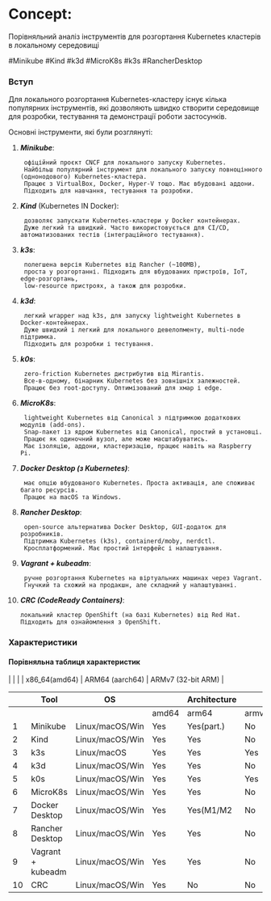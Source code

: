 # Concept:
Порівняльний аналіз інструментів для
розгортання Kubernetes кластерів в локальному середовищі

#Minikube  #Kind  #k3d  #MicroK8s  #k3s  #RancherDesktop

### Вступ

Для локального розгортання Kubernetes-кластеру існує кілька популярних інструментів,
які дозволяють швидко створити середовище для розробки, тестування та демонстрації роботи застосунків.

Основні інструменти, які були розглянуті:

1. ***Minikube***:

        офіційний проєкт CNCF для локального запуску Kubernetes.
        Найбільш популярний інструмент для локального запуску повноцінного (однонодового) Kubernetes-кластера.
        Працює з VirtualBox, Docker, Hyper-V тощо. Має вбудовані аддони.
        Підходить для навчання, тестування та розробки.

2. ***Kind*** (Kubernetes IN Docker):

        дозволяє запускати Kubernetes-кластери у Docker контейнерах.
        Дуже легкий та швидкий. Часто використовується для CI/CD, автоматизованих тестів (інтеграційного тестування).

3. ***k3s***:

        полегшена версія Kubernetes від Rancher (~100MB),
        проста у розгортанні. Підходить для вбудованих пристроїв, IoT, edge-розгортань,
        low-resource пристроях, а також для розробки.

4. ***k3d***:

        легкий wrapper над k3s, для запуску lightweight Kubernetes в Docker-контейнерах.
        Дуже швидкий і легкий для локального девелопменту, multi-node підтримка.
        Підходить для розробки і тестування.

5. ***k0s***:

        zero-friction Kubernetes дистрибутив від Mirantis.
        Все-в-одному, бінарник Kubernetes без зовнішніх залежностей.
        Працює без root-доступу. Оптимізований для хмар і edge.


6. ***MicroK8s***:

        lightweight Kubernetes від Canonical з підтримкою додаткових модулів (add-ons).
        Snap-пакет із ядром Kubernetes від Canonical, простий в установці.
        Працює як одиночний вузол, але може масштабуватись.
        Має ізоляцію, аддони, кластеризацію, працює навіть на Raspberry Pi.

7. ***Docker Desktop (з Kubernetes)***:

        має опцію вбудованого Kubernetes. Проста активація, але споживає багато ресурсів.
        Працює на macOS та Windows.

8. ***Rancher Desktop***:

        open-source альтернатива Docker Desktop, GUI-додаток для розробників.
        Підтримка Kubernetes (k3s), containerd/moby, nerdctl.
        Кросплатформений. Має простий інтерфейс і налаштування.

9. ***Vagrant + kubeadm***:

        ручне розгортання Kubernetes на віртуальних машинах через Vagrant.
        Гнучкий та схожий на продакшн, але складний у налаштуванні.

10. ***CRC (CodeReady Containers)***:

        локальний кластер OpenShift (на базі Kubernetes) від Red Hat. Підходить для ознайомлення з OpenShift.

### Характеристики
#### Порівняльна таблиця характеристик

|    |                   |                           | x86_64(amd64) | ARM64 (aarch64) | ARMv7 (32-bit ARM) |


|    | Tool              | OS                        |       | Architecture |     | Automation | Built-in applications        |
| -- | ----------------- | ------------------------- | ----- | ---------- | ----- | ---------- | ---------------------------- |
|    |                   |                           | amd64 | arm64      | armv7 |            |                              |
| 1  | Minikube          | Linux/macOS/Win           | Yes   | Yes(part.) | No    |            | Yes(Ingress, Dashboard)      |
| 2  | Kind              | Linux/macOS/Win           | Yes   | Yes        | No    |            | No                           |
| 3  | k3s               | Linux/macOS               | Yes   | Yes        | Yes   |            | Yes(Traefik, Helm CRD)       |
| 4  | k3d               | Linux/macOS/Win           | Yes   | Yes        | No    |            | Yes(Traefik, opt. UI)        |
| 5  | k0s               | Linux/macOS/Win           | Yes   | Yes        | Yes   |            | No                           |
| 6  | MicroK8s          | Linux/macOS/Win           | Yes   | Yes        | No    |            | Yes(Ingress,Dashboard,Istio) |
| 7  | Docker Desktop    | Linux/macOS/Win           | Yes   | Yes(M1/M2  | No    |            | Yes(Dashboard)               |
| 8  | Rancher Desktop   | Linux/macOS/Win           | Yes   | Yes        | No    |            | Yes(Ingress)                 |
| 9  | Vagrant + kubeadm | Linux/macOS/Win           | Yes   | Yes        | No    |            |  N/A                         |
| 10 | CRC               | Linux/macOS/Win           | Yes   | No         | No    |            | Yes(Web UI,Ingress)          |
 
        
